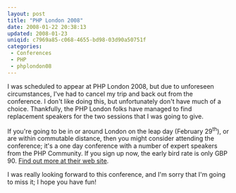 ```yaml
---
layout: post
title: "PHP London 2008"
date: 2008-01-22 20:38:13
updated: 2008-01-23
uniqid: c7969a85-c068-4655-bd98-03d90a50751f
categories: 
 - Conferences
 - PHP
 - phplondon08
---
```

<p>I was scheduled to appear at PHP London 2008, but due to unforeseen circumstances, I've had to cancel my trip and back out from the conference.  I don't like doing this, but unfortunately don't have much of a choice.  Thankfully, the PHP London folks have managed to find replacement speakers for the two sessions that I was going to give.
</p><p>If you're going to be in or around London on the leap day (February 29<sup>th</sup>), or are within commutable distance, then you might consider attending the conference; it's a one day conference with a number of expert speakers from the PHP Community.  If you sign up now, the early bird rate is only GBP 90.  <a href="http://www.phpconference.co.uk/">Find out more at their web site</a>.
</p><p>I was really looking forward to this conference, and I'm sorry that I'm going to miss it; I hope you have fun!</p>